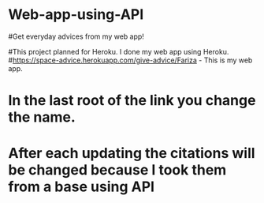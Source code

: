 # Web-app-using-API
#Get everyday advices from my web app!

#This project planned for Heroku. I done  my web app using Heroku.
#https://space-advice.herokuapp.com/give-advice/Fariza - This is my web app.
# In the last root of the link you change the name.
# After each updating the citations will be changed because I took them from a base using API 
